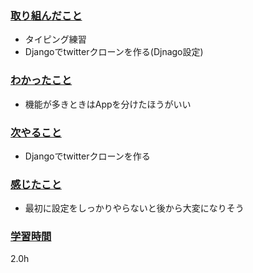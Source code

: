 ### <u>取り組んだこと</u>
- タイピング練習
- Djangoでtwitterクローンを作る(Djnago設定)

### <u>わかったこと</u>
- 機能が多きときはAppを分けたほうがいい

### <u>次やること</u>
- Djangoでtwitterクローンを作る

### <u>感じたこと</u>
- 最初に設定をしっかりやらないと後から大変になりそう

### <u>学習時間</u>
2.0h